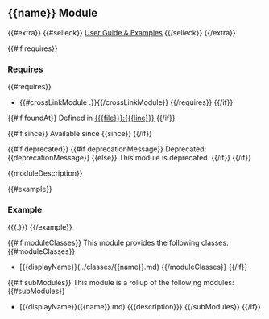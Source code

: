 
## {{name}} Module

{{#extra}}
  {{#selleck}}
  [User Guide & Examples](/yui/docs/{{name}})
  {{/selleck}}
{{/extra}}

{{#if requires}}
### Requires
{{#requires}}
- {{#crossLinkModule .}}{{/crossLinkModule}}
{{/requires}}
{{/if}}

{{#if foundAt}}
Defined in [{{{file}}}:{{{line}}}]({{foundAt}})
{{/if}}

{{#if since}}
Available since {{since}}
{{/if}}

{{#if deprecated}}
  {{#if deprecationMessage}}
Deprecated: {{deprecationMessage}}
  {{else}}
This module is deprecated.
  {{/if}}
{{/if}}

{{moduleDescription}}

{{#example}}
### Example
{{{.}}}
{{/example}}

{{#if moduleClasses}}
This module provides the following classes:
  {{#moduleClasses}}
  - [{{displayName}}(../classes/{{name}}.md)
  {{/moduleClasses}}
{{/if}}

{{#if subModules}}
This module is a rollup of the following modules:
  {{#subModules}}
  - [{{displayName}}({{name}}.md) {{{description}}}
  {{/subModules}}
{{/if}}
